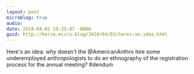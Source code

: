 ```yaml
---
layout: post
microblog: true
audio: 
date: 2018-04-02 19:23:07 -0800
guid: http://kerim.micro.blog/2018/04/03/heres-an-idea.html
---
```

Here's an idea: why doesn't the @AmericanAnthro hire some underemployed anthropologists to do an ethnography of the registration process for the annual meeting? #dendum
